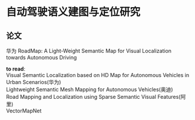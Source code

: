 # 自动驾驶语义建图与定位研究




## 论文  
华为 RoadMap: A Light-Weight Semantic Map for Visual Localization towards Autonomous Driving    

**to read**:  
Visual Semantic Localization based on HD Map for Autonomous Vehicles in Urban Scenarios(华为)    
Lightweight Semantic Mesh Mapping for Autonomous Vehicles(奥迪)    
Road Mapping and Localization using Sparse Semantic Visual Features(阿里)    
VectorMapNet     

